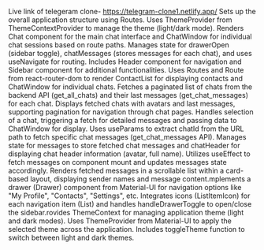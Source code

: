 Live link of telegeram clone-
https://telegram-clone1.netlify.app/
Sets up the overall application structure using Routes.
Uses ThemeProvider from ThemeContextProvider to manage the theme (light/dark mode).
Renders Chat component for the main chat interface and ChatWindow for individual chat sessions based on route paths.
Manages state for drawerOpen (sidebar toggle), chatMessages (stores messages for each chat), and uses useNavigate for routing.
Includes Header component for navigation and Sidebar component for additional functionalities.
Uses Routes and Route from react-router-dom to render ContactList for displaying contacts and ChatWindow for individual chats.
Fetches a paginated list of chats from the backend API (get_all_chats) and their last messages (get_chat_messages) for each chat.
Displays fetched chats with avatars and last messages, supporting pagination for navigation through chat pages.
Handles selection of a chat, triggering a fetch for detailed messages and passing data to ChatWindow for display.
Uses useParams to extract chatId from the URL path to fetch specific chat messages (get_chat_messages API).
Manages state for messages to store fetched chat messages and chatHeader for displaying chat header information (avatar, full name).
Utilizes useEffect to fetch messages on component mount and updates messages state accordingly.
Renders fetched messages in a scrollable list within a card-based layout, displaying sender names and message content.mplements a drawer (Drawer) component from Material-UI for navigation options like "My Profile", "Contacts", "Settings", etc.
Integrates icons (ListItemIcon) for each navigation item (List) and handles handleDrawerToggle to open/close the sidebar.rovides ThemeContext for managing application theme (light and dark modes).
Uses ThemeProvider from Material-UI to apply the selected theme across the application.
Includes toggleTheme function to switch between light and dark themes.
